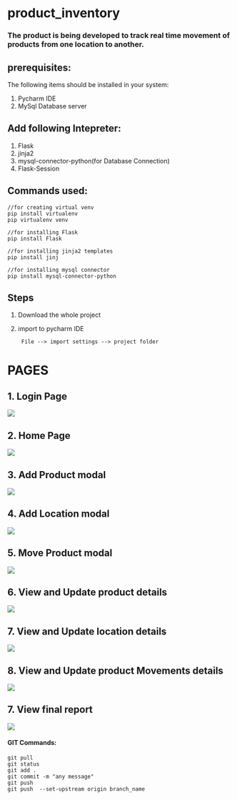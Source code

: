 # product_inventory
### The product is being developed to track real time movement of products from one location to another.

## prerequisites:
The following items should be installed in your system:

1. Pycharm IDE
2. MySql Database server

## Add following Intepreter:

1. Flask
2. jinja2
3. mysql-connector-python(for Database Connection)
4. Flask-Session

## Commands used:


    //for creating virtual venv
    pip install virtualenv
    pip virtualenv venv

    //for installing Flask
    pip install Flask

    //for installing jinja2 templates
    pip install jinj

    //for installing mysql connector
    pip install mysql-connector-python

## Steps
1. Download the whole project
2. import to pycharm IDE

        File --> import settings --> project folder


# PAGES
## 1. Login Page

<img src="product_inventory/images/Login_page.png">

## 2. Home Page

<img src="product_inventory/images/home.png">

## 3. Add Product modal

<img src="product_inventory/images/Add_productModal.png">

## 4. Add Location modal

<img src="product_inventory/images/Add_locationModal.png">

## 5. Move Product modal

<img src="product_inventory/images/move_productModal.png">

## 6. View and Update product details 

<img src="product_inventory/images/viewproduct.png">

## 7. View and Update location details 

<img src="product_inventory/images/viewlocation.png">

## 8. View and Update product Movements details 

<img src="product_inventory/images/viemove.png">

## 7. View final report 

<img src="product_inventory/images/repprt.png">

 #### GIT Commands:
 
    git pull
    git status
    git add .
    git commit -m "any message"
    git push
    git push  --set-upstream origin branch_name
